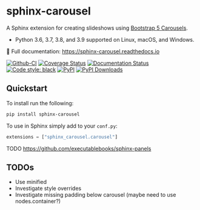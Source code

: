 # sphinx-carousel

A Sphinx extension for creating slideshows using
[Bootstrap 5 Carousels](https://getbootstrap.com/docs/5.1/components/carousel/).

* Python 3.6, 3.7, 3.8, and 3.9 supported on Linux, macOS, and Windows.

📖 Full documentation: https://sphinx-carousel.readthedocs.io

[![Github-CI][github-ci]][github-link]
[![Coverage Status][codecov-badge]][codecov-link]
[![Documentation Status][rtd-badge]][rtd-link]
[![Code style: black][black-badge]][black-link]
[![PyPI][pypi-badge]][pypi-link]
[![PyPI Downloads][pypi-dl-badge]][pypi-dl-link]

[github-ci]: https://github.com/Robpol86/sphinx-carousel/actions/workflows/ci.yml/badge.svg?branch=main
[github-link]: https://github.com/Robpol86/sphinx-carousel/actions/workflows/ci.yml
[codecov-badge]: https://codecov.io/gh/Robpol86/sphinx-carousel/branch/main/graph/badge.svg
[codecov-link]: https://codecov.io/gh/Robpol86/sphinx-carousel
[rtd-badge]: https://readthedocs.org/projects/sphinx-carousel/badge/?version=latest
[rtd-link]: https://sphinx-carousel.readthedocs.io/en/latest/?badge=latest
[black-badge]: https://img.shields.io/badge/code%20style-black-000000.svg
[black-link]: https://github.com/ambv/black
[pypi-badge]: https://img.shields.io/pypi/v/sphinx-carousel.svg
[pypi-link]: https://pypi.org/project/sphinx-carousel
[pypi-dl-badge]: https://img.shields.io/pypi/dw/sphinx-carousel?label=pypi%20downloads
[pypi-dl-link]: https://pypistats.org/packages/sphinx-carousel

## Quickstart

To install run the following:

```bash
pip install sphinx-carousel
```

To use in Sphinx simply add to your `conf.py`:

```python
extensions = ["sphinx_carousel.carousel"]
```

TODO https://github.com/executablebooks/sphinx-panels

## TODOs

* Use minified
* Investigate style overrides
* Investigate missing padding below carousel (maybe need to use nodes.container?)
